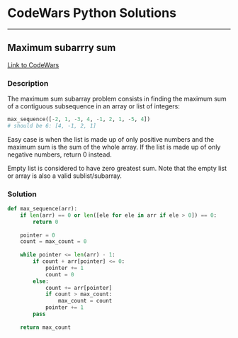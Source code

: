 # CodeWars Python Solutions

---

## Maximum subarrry sum


[Link to CodeWars](https://www.codewars.com/kata/54521e9ec8e60bc4de000d6c) 

### Description

The maximum sum subarray problem consists in finding the maximum sum of a contiguous subsequence in an array or list of integers:

``` python
max_sequence([-2, 1, -3, 4, -1, 2, 1, -5, 4])
# should be 6: [4, -1, 2, 1]
```

Easy case is when the list is made up of only positive numbers and the maximum sum is the sum of the whole array. If the list is made up of only negative numbers, return 0 instead.

Empty list is considered to have zero greatest sum. Note that the empty list or array is also a valid sublist/subarray.

### Solution

``` python
def max_sequence(arr):
    if len(arr) == 0 or len([ele for ele in arr if ele > 0]) == 0:
        return 0
    
    pointer = 0
    count = max_count = 0
    
    while pointer <= len(arr) - 1:
        if count + arr[pointer] <= 0:
            pointer += 1
            count = 0
        else:
            count += arr[pointer]
            if count > max_count:
                max_count = count
            pointer += 1
        pass
            
    return max_count
```
